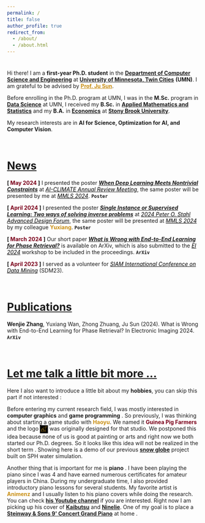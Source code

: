 ```yaml
---
permalink: /
title: false
author_profile: true
redirect_from: 
  - /about/
  - /about.html
---
```

[](#nothing)
======
Hi there! I am a **first-year Ph.D. student** in the [**Department of Computer Science and Engineering**](https://cse.umn.edu/cs) at [**University of Minnesota, Twin Cities**](https://twin-cities.umn.edu/) **(UMN)**. I am grateful to be advised by <a href="https://sunju.org/" style="color: #c98f14;font-weight: bold;">Prof. Ju Sun</a>. 

Before enrolling in the Ph.D. program at UMN, I was in the **M.Sc.** program in [**Data Science**](https://cse.umn.edu/datascience) at UMN, I received my **B.Sc.** in [**Applied Mathematics and Statistics**](https://www.stonybrook.edu/commcms/ams/) and my **B.A.** in [**Economics**](https://www.stonybrook.edu/commcms/economics/) at [**Stony Brook University**](https://www.stonybrook.edu/). 

My research interests are in **AI for Science, Optimization for AI, and Computer Vision**.


<br>

[News](#news)
======
**[ <span style="color:#7a0019">May 2024</span> ]** I presented the poster [***When Deep Learning Meets Nontrivial Constraints***](/files/PyGRANSO_POSTER.pdf) at <a href="https://cse.umn.edu/aiclimate/events/ai-climate-annual-review-meeting" style="color:#000;">*AI-CLIMATE Annual Review Meeting*</a>, the same poster will be presented by me at <a href="https://midwest-ml.org/2024/" style="color:#000;">*MMLS 2024*</a>. 
<a href="/files/PyGRANSO_POSTER.pdf" style="font-weight: bold;text-decoration: none;">`Poster`</a> 

**[ <span style="color:#7a0019">April 2024</span> ]** I presented the poster [***Single Instance or Supervised Learning: Two ways of solving inverse problems***](/files/IP_POSTER.pdf) at <a href="https://sites.google.com/umn.edu/stahlforum2024?usp=sharing" style="color:#000;">*2024 Peter O. Stahl Advanced Design Forum*</a>, the same poster will be presented at <a href="https://midwest-ml.org/2024/" style="color:#000;">*MMLS 2024*</a> by my colleague <span style='color: #c98f14'>**Yuxiang**</span>. <i class="fa-solid fa-hands-clapping"></i>
<a href="/files/IP_POSTER.pdf" style="font-weight: bold;text-decoration: none;">`Poster`</a> 

**[ <span style="color:#7a0019">March 2024</span> ]** Our short paper [***What is Wrong with End-to-End Learning for Phase Retrieval?***](https://arxiv.org/abs/2403.15448) is available on ArXiv, which is also submitted to the <a href="https://www.imaging.org/IST/IST/Conferences/EI/EI2024/EI2024.aspx" style="color:#000;">*EI 2024*</a> workshop to be included in the proceedings. <a href="https://arxiv.org/abs/2403.15448" style="font-weight: bold;text-decoration: none;">`ArXiv`</a> 

**[ <span style="color:#7a0019">April 2023</span> ]** I served as a volunteer for <a href="https://www.siam.org/conferences/cm/conference/sdm23" style="color:#000;">*SIAM International Conference on Data Mining*</a> (SDM23).


<br>

[Publications](#publications)
======
**Wenjie Zhang**, Yuxiang Wan, Zhong Zhuang, Ju Sun (2024). What is Wrong with End-to-End Learning for Phase Retrieval? In Electronic Imaging 2024.
<a href="https://arxiv.org/abs/2403.15448" style="font-weight: bold;text-decoration: none;">`ArXiv`</a> 


<br>

[Let me talk a little bit more ...](#more)
======
Here I also want to introduce a little bit about my **hobbies**, you can skip this part if not interested <i class="fa-solid fa-face-grin-squint-tears"></i>: 

Before entering my current research field, I was mostly interested in **computer graphics** and **game programming** <i class="fa-solid fa-gamepad"></i>. So previously, I was thinking about starting a game studio with <span style='color: #c98f14'>**Haoyu**</span>. We named it <span style="color:#7a0019">**Guinea Pig Farmers**</span> and the logo <img src="/images/GPF.jpg"  style=" height: 1.5em; vertical-align: middle;"> was originally designed for that studio. We postponed this idea because none of us is good at painting or arts and right now we both started our Ph.D. degrees. So it looks like this idea will not be realized in the short term <i class="fa-solid fa-face-grin-squint-tears"></i>. Showing here is a demo of our previous [**snow globe**](https://www.youtube.com/watch?v=AmqCdvWFfCk) project built on SPH water simulation.

Another thing that is important for me is **piano** <i class="fa-solid fa-music"></i>. I have been playing the piano since I was 4 and have earned numerous certificates for amateur players in China. During my undergraduate time, I also provided introductory piano lessons for several students. My favorite artist is <span style='color: #c98f14'>**Animenz**</span> and I usually listen to his piano covers while doing the research. You can check [**his Youtube channel**](https://www.youtube.com/@Animenzzz) if you are interested. Right now I am picking up his cover of [**Kaibutsu**](https://www.youtube.com/watch?v=wD3MlqaLDZM) and [**Ninelie**](https://www.youtube.com/watch?v=AWNbcxXDmt0). One of my goal is to place a [**Steinway & Sons 9' Concert Grand Piano**](https://eu.steinway.com/en/pianos/steinway-grand-pianos/d-274/) at home <i class="fa-solid fa-face-grin-squint-tears"></i>.


<script type="text/javascript" id="clustrmaps" src="//clustrmaps.com/map_v2.js?d=Pwn1vlJUml4eFMQH5sMqT8UKhb6fh1RVMliRJIaabwA&cl=ffffff&w=a"></script>